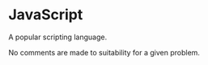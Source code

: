 # JavaScript

A popular scripting language.

No comments are made to suitability for a given problem.
